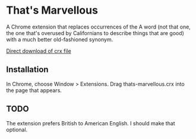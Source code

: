 # That's Marvellous

A Chrome extension that replaces occurrences of the A word (not that one, the one that's overused by Californians to describe things that are good) with a much better old-fashioned synonym.

[Direct download of crx file](https://github.com/blech/thats-marvellous/blob/master/thats-marvellous.crx?raw=true)

## Installation

In Chrome, choose Window > Extensions.  Drag thats-marvellous.crx into the page that appears.

## TODO

The extension prefers British to American English. I should make that optional.